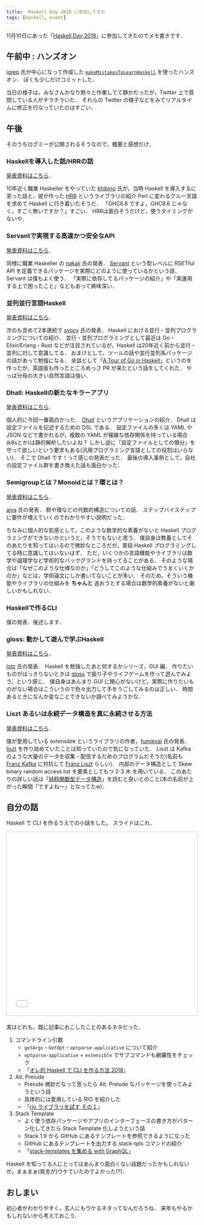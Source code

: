 ```yaml
---
title:  Haskell Day 2018 に参加してきた
tags: [Haskell, event]
---
```


11月10日にあった「[Haskell Day 2018](https://haskell-jp.connpass.com/event/92617/)」に参加してきたのでメモ書きです．

## 午前中 : ハンズオン

[igrep](https://github.com/igrep) 氏が中心になって作成した [`makeMistakesToLearnHaskell`](https://github.com/haskell-jp/makeMistakesToLearnHaskell) を使ったハンズオン．
ぼくも少しだけコミットした．

当日の様子は，みなさんかなり黙々と作業してて静かだったが，Twitter 上で質問している人がチラチラいた．
それらの Twitter の様子などをみてリアルタイムに修正を行なっていたのはすごい．

## 午後

そのうちログミーが公開されるそうなので，概要と感想だけ．

### Haskellを導入した話/HRRの話

[発表資料はこちら](https://htmlpreview.github.io/?https://github.com/khibino/haskell-day-2018/blob/master/presentation.html)．

10年近く職業 Haskeller をやっていた [khibino](https://github.com/khibino) 氏が，当時 Haskell を導入するに至った話と，彼が作った [HRR](https://hackage.haskell.org/package/relational-record) というライブラリの紹介
Perl に変わるグルー言語を求めて Haskell に行き着いたそうだ．
「GHC6.8 ですよ，GHC8.6 じゃなく，すごく無いですか？」すごい．
HRRは面白そうだけど，使うタイミングがないや．

### Servantで実現する高速かつ安全なAPI

[発表資料はこちら](https://speakerdeck.com/daishi/servantdexing-uan-quan-katugao-su-naapikai-fa)．

同様に職業 Haskeller の [nakaji](https://github.com/nakaji-dayo) 氏の発表．
[Servant](https://haskell-servant.github.io/) という型レベルに RSETful API を定義できるパッケージを実際にどのように使っているかという話．
Servant は僕もよく使う．
「実際に依存してるパッケージの紹介」や「実運用する上で困ったこと」などもあって興味深い．

### 並列並行言語Haskell

[発表資料はこちら](https://speakerdeck.com/syocy/bing-lie-bing-xing-yan-yu-haskell)．

次のも含めて2本連続で [syocy](https://github.com/syocy) 氏の発表．
Haskell における並行・並列プログラミングについての紹介．
並行・並列プログラミングとして最近は Go・Elixir/Erlang・Rust などが注目されているが，Haskell は20年近く前から並行・並列に対して意識してる．
おまけとして，ツールの話や並行並列系パッケージの話があって勉強になる．
余談として「[A Tour of Go in Haskell](https://a-tour-of-go-in-haskell.syocy.net/ja_JP/index.html)」というのを作ったが，英語版も作ったところめっさ PR が来たという話をしてくれた．
やっぱ分母の大きい自然言語は強い．

### Dhall: Haskellの新たなキラーアプリ

[発表資料はこちら](https://speakerdeck.com/syocy/dhall-haskellfalsexin-tanakiraapuri)．

個人的に今回一番面白かった．
[Dhall](https://github.com/dhall-lang/dhall-lang) というアプリケーションの紹介．
Dhall は設定ファイルを記述するための DSL である．
設定ファイルの多くは YAML や JSON などで書かれるが，複数の YAML が複雑な依存関係を持っている場合(k8sとか)は静的解析したいよね？
しかし逆に「設定ファイルとしての領分」を守って欲しいという要求もある(汎用プログラミング言語としての役割はいらない)．
そこで Dhall です！って感じの発表だった．
最後の導入事例として，自社の設定ファイル群を書き換えた話も面白かった．

### Semigroupとは？Monoidとは？環とは？

[発表資料はこちら](https://aiya000.github.io/Maid/haskell-day-2018-algebra/)．

[aiya](https://github.com/aiya000) 氏の発表．
群や環などの代数的構造についての話．
ステップバイステップに要件が増えていくのでわかりやすい説明だった．

ちなみに個人的な肌感として，このような数学的な素養がないと Haskell プログラミングができないかというと，そうでもないと思う．
僕自身は教養としてそのあたりを知ってはいるので微妙なところだが，普段 Haskell プログラミングしてる時に意識してはいないはず．
ただ，いくつかの言語機能やライブラリは数学や論理学など学術的なバックグランドを持ってることがある．
そのような場合は「なぜこのような仕様なのか」「どうしてこのような仕組みでうまくいくかのか」などは，学術論文にしか書いてないことが多い．
そのため，そういう機能やライブラリの仕組みを **ちゃんと** 追おうとする場合は数学的素養がないと厳しいかもしれない．

### Haskellで作るCLI

僕の発表．後述します．

### gloss: 動かして遊んで学ぶHaskell

[発表資料はこちら](https://qiita.com/lotz/items/bdb04c771efc8919b79c)．

[lotz](https://github.com/lotz84) 氏の発表．
Haskell を勉強したあと何するかシリーズ，GUI 編．
作りたいものがはっきりないときは [gloss](http://hackage.haskell.org/package/gloss) で振り子やライフゲームを作って遊んでみよう，という感じ．
僕自身はあんまり GUI に関心がないけど，実際に作りたいものがない場合はこういうので色々出力して手をうごしてみるのは正しい．
時間あるときになんか変なことできないか調べてみようかな．

### Liszt あるいは永続データ構造を真に永続させる方法

[発表資料はこちら](https://shared-assets.adobe.com/link/353213c2-281a-4a53-6cff-a52bff1314c1)．

僕が愛用している extensible というライブラリの作者，[fumieval](https://github.com/fumieval) 氏の発表．
[liszt](https://github.com/fumieval/liszt) を作り始めていたことは知っていたので気になっていた．
Liszt は Kafka のような大量のデータを収集・配信するためのプログラムだそうだ(名前も [Franz Kafka](https://ja.wikipedia.org/wiki/フランツ・カフカ) に対抗して [Franz Liszt](https://ja.wikipedia.org/wiki/フランツ・リスト) らしい)．
内部のデータ構造として Skew binary random access list を要素としてもつ 2-3 木 を用いている．
このあたりの詳しい話は「[純粋関数型データ構造](https://asciidwango.jp/post/160831986220/純粋関数型データ構造)」を読むと良いとのこと(本の名前が上がった瞬間「ですよね〜」となってたw)．

## 自分の話

Haskell で CLI を作るうえでの小話をした。
スライドはこれ．
<iframe src="//www.slideshare.net/slideshow/embed_code/key/FQE1QxbCST8kYi" width="595" height="485" frameborder="0" marginwidth="0" marginheight="0" scrolling="no" style="border:1px solid #CCC; border-width:1px; margin-bottom:5px; max-width: 100%;" allowfullscreen> </iframe>

実はどれも，既に記事におこしたことのあるネタだった．

1. コマンドライン引数
    - `getArgs`・`GetOpt`・`optparse-applicative` について紹介
    - `optparse-applicative` + `extensible` でサブコマンドも網羅性をチェック
    - 「[オレ的 Haskell で CLI を作る方法 2018](2018-05-10-make-cli-with-haskell-in-2018)」
2. Alt. Prelude
    - Prelude 微妙だなって思ったら Alt. Prelude なパッケージを使ってみようという話
    - 具体的には愛用している RIO を紹介した
    - 「[rio ライブラリを試す その１](2018-04-13-try-rio-1)」
3. Stack Template
    - よく使う依存パッケージやアプリのインターフェースの書き方がパターン化してきたら Stack Template 化しようという話
    - Stack 1.9 から GitHub にあるテンプレートを参照できるようになった
    - GitHub にあるテンプレートを出力する stack-tpls コマンドの紹介
    - 「[stack-templates を集める with GraphQL](2018-10-14-collect-stack-templates)」

Haskell を知ってる人にとってはあんまり面白くない話題だったかもしれないが，まぁまぁ(発言が)ウケていたのでよかった(?)．

## おしまい

初心者がわかりやすく，玄人にもウケるネタってなんだろうね．
来年もやるかもしれないから考えておこう．
